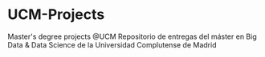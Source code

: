 # UCM-Projects
Master's degree projects @UCM
Repositorio de entregas del máster en Big Data & Data Science de la Universidad Complutense de Madrid
